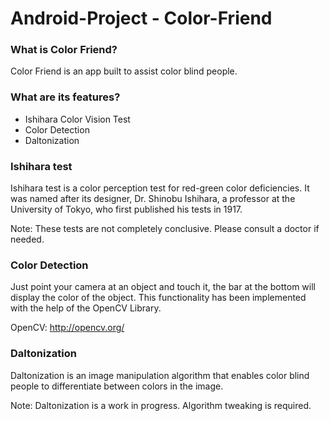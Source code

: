 # Android-Project - Color-Friend

### What is Color Friend?

Color Friend is an app built to assist color blind people.

### What are its features?

- Ishihara Color Vision Test
- Color Detection
- Daltonization

### Ishihara test

Ishihara test is a color perception test for red-green color deficiencies. It was named after its designer, Dr. Shinobu Ishihara, a professor at the University of Tokyo, who first published his tests in 1917.

Note: These tests are not completely conclusive. Please consult a doctor if needed.

### Color Detection

Just point your camera at an object and touch it, the bar at the bottom will display the color of the object. This functionality has been implemented with the help of the OpenCV Library.

OpenCV: http://opencv.org/

### Daltonization

Daltonization is an image manipulation algorithm that enables color blind people to differentiate between colors in the image.

Note: Daltonization is a work in progress. Algorithm tweaking is required.
